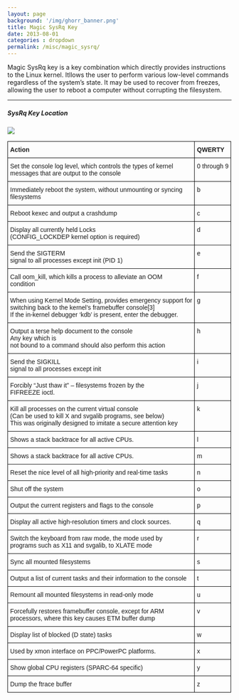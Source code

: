 ```yaml
---
layout: page
background: '/img/ghorr_banner.png'
title: Magic SysRq Key
date: 2013-08-01
categories : dropdown
permalink: /misc/magic_sysrq/
---
```


Magic SysRq key is a key combination which directly provides instructions to the Linux kernel.  Itllows the user to perform various low-level commands regardless of the system’s state.  It may be used to recover from freezes, allowing the user to reboot a computer without corrupting the filesystem.

____________________________________

##### SysRq Key Location

![](../../img/misc/KeyboardWithPrintScreen.png)

<style type="text/css">
.tg  {border-collapse:collapse;border-spacing:0;}
.tg td{border-color:black;border-style:solid;border-width:1px;font-family:Arial, sans-serif;font-size:14px;
  overflow:hidden;padding:10px 5px;word-break:normal;}
.tg th{border-color:black;border-style:solid;border-width:1px;font-family:Arial, sans-serif;font-size:14px;
  font-weight:normal;overflow:hidden;padding:10px 5px;word-break:normal;}
.tg .tg-0lax{text-align:left;vertical-align:top}
</style>
<table class="tg">
<thead>
  <tr>
    <th class="tg-0lax"><span style="font-weight:bold">Action</span><br></th>
    <th class="tg-0lax"><span style="font-weight:bold">QWERTY</span></th>
  </tr>
</thead>
<tbody>
  <tr>
    <td class="tg-0lax">Set the console log level, which controls the types of kernel<br>messages that are output to the console</td>
    <td class="tg-0lax">0 through 9</td>
  </tr>
  <tr>
    <td class="tg-0lax">Immediately reboot the system, without unmounting or syncing<br>filesystems</td>
    <td class="tg-0lax">b</td>
  </tr>
  <tr>
    <td class="tg-0lax">Reboot kexec and output a crashdump</td>
    <td class="tg-0lax">c</td>
  </tr>
  <tr>
    <td class="tg-0lax">Display all currently held Locks<br>(CONFIG_LOCKDEP kernel option is required)</td>
    <td class="tg-0lax">d</td>
  </tr>
  <tr>
    <td class="tg-0lax">Send the SIGTERM<br>signal to all processes except init (PID 1)</td>
    <td class="tg-0lax">e</td>
  </tr>
  <tr>
    <td class="tg-0lax">Call oom_kill, which kills a process to alleviate an OOM<br>condition</td>
    <td class="tg-0lax">f</td>
  </tr>
  <tr>
    <td class="tg-0lax">When using Kernel Mode Setting, provides emergency support for <br>switching back to the kernel’s framebuffer console[3]<br>If the in-kernel debugger ‘kdb’ is present, enter the debugger.</td>
    <td class="tg-0lax">g</td>
  </tr>
  <tr>
    <td class="tg-0lax">Output a terse help document to the console<br>Any key which is<br>not bound to a command should also perform this action</td>
    <td class="tg-0lax">h</td>
  </tr>
  <tr>
    <td class="tg-0lax">Send the SIGKILL<br>signal to all processes except init</td>
    <td class="tg-0lax">i</td>
  </tr>
  <tr>
    <td class="tg-0lax">Forcibly “Just thaw it” – filesystems frozen by the<br>FIFREEZE ioctl.</td>
    <td class="tg-0lax">j</td>
  </tr>
  <tr>
    <td class="tg-0lax">Kill all processes on the current virtual console <br>(Can be used to kill X and svgalib programs, see below)<br>This was originally designed to imitate a secure attention key</td>
    <td class="tg-0lax">k</td>
  </tr>
  <tr>
    <td class="tg-0lax">Shows a stack backtrace for all active CPUs.</td>
    <td class="tg-0lax">l</td>
  </tr>
  <tr>
    <td class="tg-0lax">Shows a stack backtrace for all active CPUs.</td>
    <td class="tg-0lax">m</td>
  </tr>
  <tr>
    <td class="tg-0lax">Reset the nice level of all high-priority and real-time tasks</td>
    <td class="tg-0lax">n</td>
  </tr>
  <tr>
    <td class="tg-0lax">Shut off the system</td>
    <td class="tg-0lax">o</td>
  </tr>
  <tr>
    <td class="tg-0lax">Output the current registers and flags to the console</td>
    <td class="tg-0lax">p</td>
  </tr>
  <tr>
    <td class="tg-0lax">Display all active high-resolution timers and clock sources.</td>
    <td class="tg-0lax">q</td>
  </tr>
  <tr>
    <td class="tg-0lax">Switch the keyboard from raw mode, the mode used by <br>programs such as X11 and svgalib, to XLATE mode</td>
    <td class="tg-0lax">r</td>
  </tr>
  <tr>
    <td class="tg-0lax">Sync all mounted filesystems</td>
    <td class="tg-0lax">s</td>
  </tr>
  <tr>
    <td class="tg-0lax">Output a list of current tasks and their information to the console</td>
    <td class="tg-0lax">t</td>
  </tr>
  <tr>
    <td class="tg-0lax">Remount all mounted filesystems in read-only mode</td>
    <td class="tg-0lax">u</td>
  </tr>
  <tr>
    <td class="tg-0lax">Forcefully restores framebuffer console, except for ARM<br>processors, where this key causes ETM buffer dump</td>
    <td class="tg-0lax">v</td>
  </tr>
  <tr>
    <td class="tg-0lax">Display list of blocked (D state) tasks</td>
    <td class="tg-0lax">w</td>
  </tr>
  <tr>
    <td class="tg-0lax">Used by xmon interface on PPC/PowerPC platforms.</td>
    <td class="tg-0lax">x</td>
  </tr>
  <tr>
    <td class="tg-0lax">Show global CPU registers (SPARC-64 specific)</td>
    <td class="tg-0lax">y</td>
  </tr>
  <tr>
    <td class="tg-0lax">Dump the ftrace buffer</td>
    <td class="tg-0lax">z</td>
  </tr>
</tbody>
</table>
